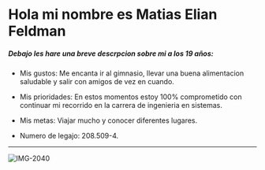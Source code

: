 # Hola mi nombre es Matias Elian Feldman

##### *Debajo les hare una breve descrpcion sobre mi a los 19 años:*

- Mis gustos: Me encanta ir al gimnasio, llevar una buena alimentacion saludable y salir con amigos de vez en cuando.

- Mis prioridades: En estos momentos estoy 100% comprometido con continuar mi recorrido en la carrera de ingenieria en sistemas. 

- Mis metas: Viajar mucho y conocer diferentes lugares.

- Numero de legajo: 208.509-4.

___

![IMG-2040](https://user-images.githubusercontent.com/129459131/229184179-a0a33eba-d54f-4b66-b26b-082df8b0a806.jpg)

